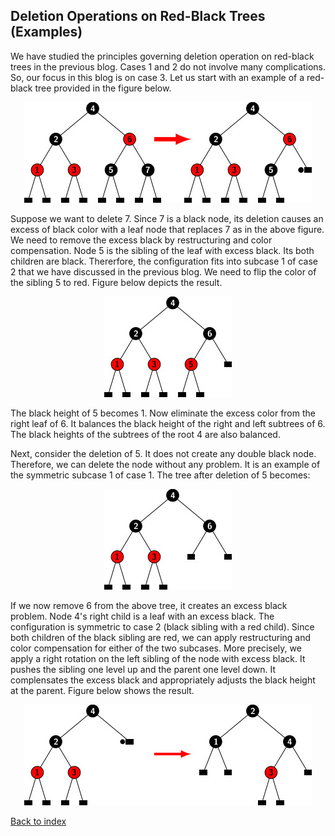 ## Deletion Operations on Red-Black Trees (Examples)
We have studied the principles governing deletion operation on red-black trees in the previous blog. Cases 1 and 2 do not 
involve many complications. So, our focus in this blog is on case 3. Let us start with an example of a red-black tree 
provided in the figure below.

<p style="text-align:center;"><img src="../images/rbtDeletion_ex1.jpg"></p>

Suppose we want to delete 7. Since 7 is a black node, its deletion causes an excess of black color with a leaf node 
that replaces 7 as in the above figure. We need to remove the excess black by restructuring 
and color compensation. Node 5 is the sibling of the leaf with excess black. Its both children are black. Thererfore, the 
configuration fits into subcase 1 of case 2 that we have discussed in the previous blog. We need to flip the
color of the sibling 5 to red.  Figure below depicts the result.

<p style="text-align:center;"><img src="../images/rbtDeletion_ex1solved.jpg"></p>

The black height of 5 becomes 1. Now eliminate the excess color from the right leaf of 6. It balances the black height of the right 
and left subtrees of 6. The black heights of the subtrees of the root 4 are also balanced. 

Next, consider the deletion of 5. It does not create any double black node. Therefore, we can delete the node without any problem.
It is an example of the symmetric subcase 1 of case 1. The tree after deletion of 5 becomes:

<p style="text-align:center;"><img src="../images/rbt_ex1delete5.jpg"></p>

If we now remove 6 from the above tree, it creates an excess black problem. Node 4's right child is a leaf with an excess black. 
The configuration is symmetric to case 2 (black sibling with a red child).  Since both children of the black sibling
are red, we can apply restructuring and color compensation for either of the two subcases. More precisely, we apply a right
rotation on the left sibling of the node with excess black. It pushes the sibling one level up and the parent one level down. 
It complensates the excess black and appropriately adjusts the black height at the parent. 
Figure below shows the result.

<p style="text-align:center;"><img src="../images/rbt_ex1delete6.jpg"></p>

[Back to index](../index.md)
